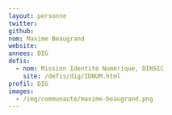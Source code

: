 ```yaml
---
layout: personne
twitter: 
github: 
nom: Maxime Beaugrand
website: 
annees: DIG
defis: 
  - nom: Mission Identité Numérique, DINSIC
    site: /defis/dig/IDNUM.html
profil: DIG
images:
  - /img/communaute/maxime-beaugrand.png
---
```

